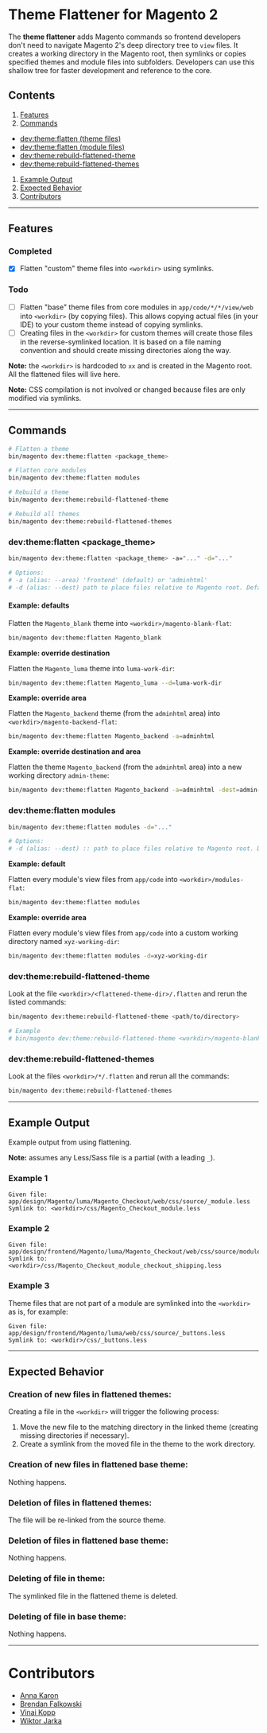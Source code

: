 # Theme Flattener for Magento 2

The **theme flattener** adds Magento commands so frontend developers don't need to navigate Magento 2's deep directory tree to `view` files. It creates a working directory in the Magento root, then symlinks or copies specified themes and module files into subfolders. Developers can use this shallow tree for faster development and reference to the core.

## Contents

1. [Features](#features)
1. [Commands](#commands)
  - [dev:theme:flatten (theme files)](#devthemeflatten-theme-files)
  - [dev:theme:flatten (module files)](#devthemeflatten-module-files)
  - [dev:theme:rebuild-flattened-theme](#devthemerebuild-flattened-theme)
  - [dev:theme:rebuild-flattened-themes](#devthemerebuild-flattened-themes)
1. [Example Output](#example-output)
1. [Expected Behavior](#expected-behavior)
1. [Contributors](#contributors)

-----

## Features

### Completed

- [x] Flatten "custom" theme files into `<workdir>` using symlinks.

### Todo

- [ ] Flatten "base" theme files from core modules in `app/code/*/*/view/web` into `<workdir>` (by copying files). This allows copying actual files (in your IDE) to your custom theme instead of copying symlinks.
- [ ] Creating files in the `<workdir>` for custom themes will create those files in the reverse-symlinked location. It is based on a file naming convention and should create missing directories along the way.

**Note:** the `<workdir>` is hardcoded to `xx` and is created in the Magento root. All the flattened files will live here.

**Note:** CSS compilation is not involved or changed because files are only modified via symlinks.

-----

## Commands

```sh
# Flatten a theme
bin/magento dev:theme:flatten <package_theme>

# Flatten core modules
bin/magento dev:theme:flatten modules

# Rebuild a theme
bin/magento dev:theme:rebuild-flattened-theme

# Rebuild all themes
bin/magento dev:theme:rebuild-flattened-themes
```

### dev:theme:flatten <package_theme>

```sh
bin/magento dev:theme:flatten <package_theme> -a="..." -d="..."

# Options:
# -a (alias: --area) 'frontend' (default) or 'adminhtml'
# -d (alias: --dest) path to place files relative to Magento root. Default is <workdir>.
```

#### Example: defaults

Flatten the `Magento_blank` theme into `<workdir>/magento-blank-flat`:

```sh
bin/magento dev:theme:flatten Magento_blank
```

**Example: override destination**

Flatten the `Magento_luma` theme into `luma-work-dir`:

```sh
bin/magento dev:theme:flatten Magento_luma --d=luma-work-dir
```

**Example: override area**

Flatten the `Magento_backend` theme (from the `adminhtml` area) into `<workdir>/magento-backend-flat`:

```sh
bin/magento dev:theme:flatten Magento_backend -a=adminhtml
```

**Example: override destination and area**

Flatten the theme `Magento_backend` (from the `adminhtml` area) into a new working directory `admin-theme`:

```sh
bin/magento dev:theme:flatten Magento_backend -a=adminhtml -dest=admin-theme
```

### dev:theme:flatten modules

```sh
bin/magento dev:theme:flatten modules -d="..."

# Options:
# -d (alias: --dest) :: path to place files relative to Magento root. Default is <workdir>.
```

**Example: default**

Flatten every module's view files from `app/code` into `<workdir>/modules-flat`:

```sh
bin/magento dev:theme:flatten modules
```

**Example: override area**

Flatten every module's view files from `app/code` into a custom working directory named `xyz-working-dir`:

```sh
bin/magento dev:theme:flatten modules -d=xyz-working-dir
```

### dev:theme:rebuild-flattened-theme

Look at the file `<workdir>/<flattened-theme-dir>/.flatten` and rerun the listed commands:

```sh
bin/magento dev:theme:rebuild-flattened-theme <path/to/directory>

# Example
# bin/magento dev:theme:rebuild-flattened-theme <workdir>/magento-blank-flat
```

### dev:theme:rebuild-flattened-themes

Look at the files `<workdir>/*/.flatten` and rerun all the commands:

```sh
bin/magento dev:theme:rebuild-flattened-themes
```

-----

## Example Output

Example output from using flattening.

**Note:** assumes any Less/Sass file is a partial (with a leading `_`).

### Example 1

```
Given file: app/design/Magento/luma/Magento_Checkout/web/css/source/_module.less
Symlink to: <workdir>/css/Magento_Checkout_module.less
```

### Example 2

```
Given file: app/design/frontend/Magento/luma/Magento_Checkout/web/css/source/module/checkout/_shipping.less
Symlink to: <workdir>/css/Magento_Checkout_module_checkout_shipping.less
```

### Example 3

Theme files that are not part of a module are symlinked into the `<workdir>` as is, for example:

```
Given file: app/design/frontend/Magento/luma/web/css/source/_buttons.less
Symlink to: <workdir>/css/_buttons.less
```

-----

## Expected Behavior

### Creation of new files in flattened themes:

Creating a file in the `<workdir>` will trigger the following process:

1. Move the new file to the matching directory in the linked theme (creating missing directories if necessary).
2. Create a symlink from the moved file in the theme to the work directory.

### Creation of new files in flattened base theme:

Nothing happens.

### Deletion of files in flattened themes:

The file will be re-linked from the source theme.

### Deletion of files in flattened base theme:

Nothing happens.

### Deleting of file in theme:

The symlinked file in the flattened theme is deleted.

### Deleting of file in base theme:

Nothing happens.

-----

# Contributors

- [Anna Karon](https://github.com/anqaka)
- [Brendan Falkowski](https://github.com/brendanfalkowski)
- [Vinai Kopp](https://github.com/Vinai)
- [Wiktor Jarka](https://github.com/wjarka)
